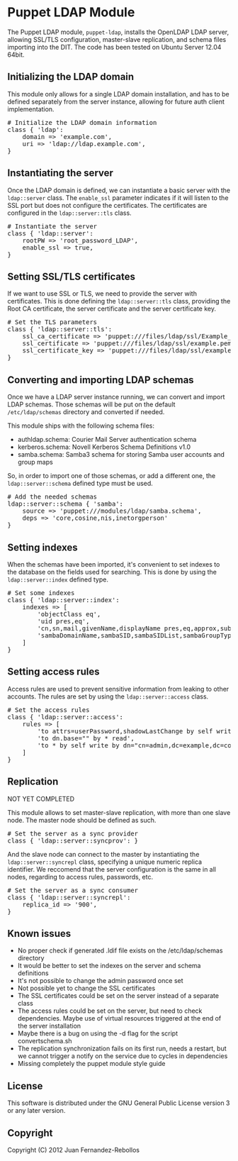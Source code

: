 Puppet LDAP Module
==================

The Puppet LDAP module, `puppet-ldap`, installs the OpenLDAP LDAP server, allowing
SSL/TLS configuration, master-slave replication, and schema files importing into
the DIT. The code has been tested on Ubuntu Server 12.04 64bit.

Initializing the LDAP domain
----------------------------

This module only allows for a single LDAP domain installation, and has to be defined
separately from the server instance, allowing for future auth client implementation.

<pre>
# Initialize the LDAP domain information
class { 'ldap':
	domain => 'example.com',
	uri => 'ldap://ldap.example.com',
}
</pre>


Instantiating the server
------------------------

Once the LDAP domain is defined, we can instantiate a basic server with the `ldap::server`
class. The `enable_ssl` parameter indicates if it will listen to the SSL port but does
not configure the certificates. The certificates are configured in the `ldap::server::tls`
class. 

<pre>
# Instantiate the server
class { 'ldap::server':
	rootPW => 'root_password_LDAP',
	enable_ssl => true,
}
</pre>


Setting SSL/TLS certificates
----------------------------

If we want to use SSL or TLS, we need to provide the server with certificates. This is done
defining the `ldap::server::tls` class, providing the Root CA certificate, the server
certificate and the server certificate key.

<pre>
# Set the TLS parameters
class { 'ldap::server::tls':
	ssl_ca_certificate => 'puppet:///files/ldap/ssl/Example_Root_CA.pem',
	ssl_certificate => 'puppet:///files/ldap/ssl/example.pem',
	ssl_certificate_key => 'puppet:///files/ldap/ssl/example.key.pem',
}
</pre>


Converting and importing LDAP schemas
-------------------------------------

Once we have a LDAP server instance running, we can convert and import LDAP schemas. Those
schemas will be put on the default `/etc/ldap/schemas` directory and converted if needed.

This module ships with the following schema files:

- authldap.schema: Courier Mail Server authentication schema
- kerberos.schema: Novell Kerberos Schema Definitions v1.0
- samba.schema: Samba3 schema for storing Samba user accounts and group maps

So, in order to import one of those schemas, or add a different one, the `ldap::server::schema`
defined type must be used.

<pre>
# Add the needed schemas
ldap::server::schema { 'samba':
	source => 'puppet:///modules/ldap/samba.schema',
	deps => 'core,cosine,nis,inetorgperson'
}
</pre>


Setting indexes
---------------

When the schemas have been imported, it's convenient to set indexes to the database on the fields
used for searching. This is done by using the `ldap::server::index` defined type.

<pre>
# Set some indexes
class { 'ldap::server::index':
	indexes => [
		'objectClass eq',
		'uid pres,eq',
		'cn,sn,mail,givenName,displayName pres,eq,approx,sub',
		'sambaDomainName,sambaSID,sambaSIDList,sambaGroupType eq',
	]
} 
</pre>


Setting access rules
--------------------

Access rules are used to prevent sensitive information from leaking to other accounts. The rules
are set by using the `ldap::server::access` class.

<pre>
# Set the access rules
class { 'ldap::server::access':
	rules => [
		'to attrs=userPassword,shadowLastChange by self write by anonymous auth by dn="cn=admin,dc=example,dc=com" write by * none',
		'to dn.base="" by * read',
		'to * by self write by dn="cn=admin,dc=example,dc=com" write by * read',
	]
}
</pre> 


Replication
-----------

NOT YET COMPLETED

This module allows to set master-slave replication, with more than one slave node. The master
node should be defined as such.

<pre>
# Set the server as a sync provider
class { 'ldap::server::syncprov': }
</pre>

And the slave node can connect to the master by instantiating the `ldap::server::syncrepl` class,
specifying a unique numeric replica identifier. We reccomend that the server configuration is
the same in all nodes, regarding to access rules, passwords, etc.

<pre>
# Set the server as a sync consumer
class { 'ldap::server::syncrepl':
	replica_id => '900',
}
</pre>


Known issues
------------

* No proper check if generated .ldif file exists on the /etc/ldap/schemas directory
* It would be better to set the indexes on the server and schema definitions
* It's not possible to change the admin password once set
* Not possible yet to change the SSL certificates
* The SSL certificates could be set on the server instead of a separate class
* The access rules could be set on the server, but need to check dependencies. Maybe use of virtual resources triggered at the end of the server installation
* Maybe there is a bug on using the -d flag for the script convertschema.sh
* The replication synchronization fails on its first run, needs a restart, but we cannot trigger a notify on the service due to cycles in dependencies
* Missing completely the puppet module style guide


License
-------

This software is distributed under the GNU General Public License
version 3 or any later version.

Copyright
---------

Copyright (C) 2012 Juan Fernandez-Rebollos
